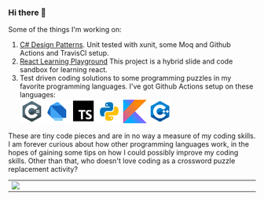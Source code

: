 ### Hi there 👋

Some of the things I'm working on:
1. [C# Design Patterns](https://github.com/deanagan/csharp-design-patterns). Unit tested with xunit, some Moq and Github Actions and TravisCI setup.
2. [React Learning Playground](https://suspicious-bartik-c6b70f.netlify.app/) This project is a hybrid slide and code sandbox for learning react.
3. Test driven coding solutions to some programming puzzles in my favorite programming languages. I've got Github Actions setup on these languages:<br/>
    [![C#](/assets/images/csharp.png)](https://github.com/deanagan/practice-csharp)
    [![Dart](/assets/images/dart.png)](https://github.com/deanagan/practice-dart)
    [![Typescript](/assets/images/typescript.png)](https://github.com/deanagan/practice-typescript)
    [![Python](/assets/images/python.png)](https://github.com/deanagan/practice-python)
    [![Kotlin](/assets/images/kotlin.png)](https://github.com/deanagan/practice-kotlin)
    [![C++](/assets/images/cpp.png)](https://github.com/deanagan/practice-cpp)


These are tiny code pieces and are in no way a measure of my coding skills. I am forever curious about how other programming languages work, in the hopes of gaining some tips on how I could possibly improve my coding skills. Other than that, who doesn't love coding as a crossword puzzle replacement activity?


<center>
  <table>
  <tr>
      <!--td><img width="550px" align="left" src="https://github-readme-stats.vercel.app/api?username=deanagan&show_icons=true&hide_border=true&count_private=true&layout=compact" /></td-->
      <td><img width="550px" align="left" src="https://github-readme-stats.vercel.app/api/top-langs/?username=deanagan&hide=html,css,scss,jupyter%20notebook&layout=compact&langs_count=10" /></td>
  </tr>
</table>
</center>

<!--
**deanagan/deanagan** is a ✨ _special_ ✨ repository because its `README.md` (this file) appears on your GitHub profile.

Here are some ideas to get you started:

- 🔭 I’m currently working on ...
- 🌱 I’m currently learning ...
- 👯 I’m looking to collaborate on ...
- 🤔 I’m looking for help with ...
- 💬 Ask me about ...
- 📫 How to reach me: ...
- 😄 Pronouns: ...
- ⚡ Fun fact: ...
-->
